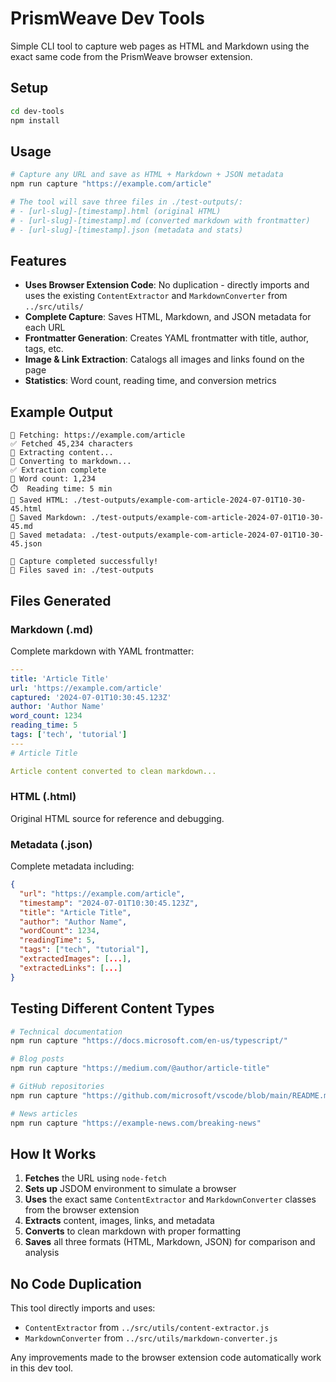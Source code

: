 # PrismWeave Dev Tools

Simple CLI tool to capture web pages as HTML and Markdown using the exact same
code from the PrismWeave browser extension.

## Setup

```bash
cd dev-tools
npm install
```

## Usage

```bash
# Capture any URL and save as HTML + Markdown + JSON metadata
npm run capture "https://example.com/article"

# The tool will save three files in ./test-outputs/:
# - [url-slug]-[timestamp].html (original HTML)
# - [url-slug]-[timestamp].md (converted markdown with frontmatter)
# - [url-slug]-[timestamp].json (metadata and stats)
```

## Features

- **Uses Browser Extension Code**: No duplication - directly imports and uses
  the existing `ContentExtractor` and `MarkdownConverter` from `../src/utils/`
- **Complete Capture**: Saves HTML, Markdown, and JSON metadata for each URL
- **Frontmatter Generation**: Creates YAML frontmatter with title, author, tags,
  etc.
- **Image & Link Extraction**: Catalogs all images and links found on the page
- **Statistics**: Word count, reading time, and conversion metrics

## Example Output

```
🔄 Fetching: https://example.com/article
✅ Fetched 45,234 characters
🔄 Extracting content...
🔄 Converting to markdown...
✅ Extraction complete
📝 Word count: 1,234
⏱️  Reading time: 5 min
💾 Saved HTML: ./test-outputs/example-com-article-2024-07-01T10-30-45.html
💾 Saved Markdown: ./test-outputs/example-com-article-2024-07-01T10-30-45.md
💾 Saved metadata: ./test-outputs/example-com-article-2024-07-01T10-30-45.json

🎉 Capture completed successfully!
📁 Files saved in: ./test-outputs
```

## Files Generated

### Markdown (.md)

Complete markdown with YAML frontmatter:

```yaml
---
title: 'Article Title'
url: 'https://example.com/article'
captured: '2024-07-01T10:30:45.123Z'
author: 'Author Name'
word_count: 1234
reading_time: 5
tags: ['tech', 'tutorial']
---
# Article Title

Article content converted to clean markdown...
```

### HTML (.html)

Original HTML source for reference and debugging.

### Metadata (.json)

Complete metadata including:

```json
{
  "url": "https://example.com/article",
  "timestamp": "2024-07-01T10:30:45.123Z",
  "title": "Article Title",
  "author": "Author Name",
  "wordCount": 1234,
  "readingTime": 5,
  "tags": ["tech", "tutorial"],
  "extractedImages": [...],
  "extractedLinks": [...]
}
```

## Testing Different Content Types

```bash
# Technical documentation
npm run capture "https://docs.microsoft.com/en-us/typescript/"

# Blog posts
npm run capture "https://medium.com/@author/article-title"

# GitHub repositories
npm run capture "https://github.com/microsoft/vscode/blob/main/README.md"

# News articles
npm run capture "https://example-news.com/breaking-news"
```

## How It Works

1. **Fetches** the URL using `node-fetch`
2. **Sets up** JSDOM environment to simulate a browser
3. **Uses** the exact same `ContentExtractor` and `MarkdownConverter` classes
   from the browser extension
4. **Extracts** content, images, links, and metadata
5. **Converts** to clean markdown with proper formatting
6. **Saves** all three formats (HTML, Markdown, JSON) for comparison and
   analysis

## No Code Duplication

This tool directly imports and uses:

- `ContentExtractor` from `../src/utils/content-extractor.js`
- `MarkdownConverter` from `../src/utils/markdown-converter.js`

Any improvements made to the browser extension code automatically work in this
dev tool.
